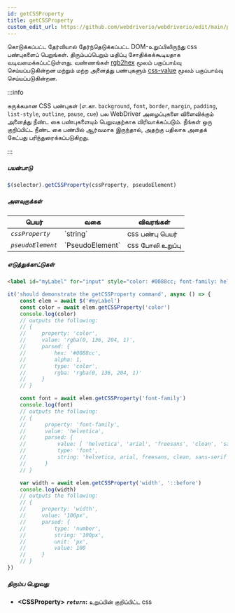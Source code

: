 ```yaml
---
id: getCSSProperty
title: getCSSProperty
custom_edit_url: https://github.com/webdriverio/webdriverio/edit/main/packages/webdriverio/src/commands/element/getCSSProperty.ts
---
```


கொடுக்கப்பட்ட தேர்வியால் தேர்ந்தெடுக்கப்பட்ட DOM-உறுப்பிலிருந்து css பண்புகளைப் பெறுங்கள். திரும்பப்பெறும் மதிப்பு சோதிக்கக்கூடியதாக வடிவமைக்கப்பட்டுள்ளது. வண்ணங்கள் [rgb2hex](https://www.npmjs.org/package/rgb2hex) மூலம் பகுப்பாய்வு செய்யப்படுகின்றன மற்றும் மற்ற அனைத்து பண்புகளும் [css-value](https://www.npmjs.org/package/css-value) மூலம் பகுப்பாய்வு செய்யப்படுகின்றன.

:::info

சுருக்கமான CSS பண்புகள் (எ.கா. `background`, `font`, `border`, `margin`,
`padding`, `list-style`, `outline`, `pause`, `cue`) பல WebDriver அழைப்புகளை விளைவிக்கும் அனைத்து நீண்ட கை பண்புகளையும் பெறுவதற்காக விரிவாக்கப்படும். நீங்கள் ஒரு குறிப்பிட்ட நீண்ட கை பண்பில் ஆர்வமாக இருந்தால், அதற்கு பதிலாக அதைக் கேட்பது பரிந்துரைக்கப்படுகிறது.

:::

##### பயன்பாடு

```js
$(selector).getCSSProperty(cssProperty, pseudoElement)
```

##### அளவுருக்கள்

<table>
  <thead>
    <tr>
      <th>பெயர்</th><th>வகை</th><th>விவரங்கள்</th>
    </tr>
  </thead>
  <tbody>
    <tr>
      <td><code><var>cssProperty</var></code></td>
      <td>`string`</td>
      <td>css பண்பு பெயர்</td>
    </tr>
    <tr>
      <td><code><var>pseudoElement</var></code></td>
      <td>`PseudoElement`</td>
      <td>css போலி உறுப்பு</td>
    </tr>
  </tbody>
</table>

##### எடுத்துக்காட்டுகள்

```html title="example.html"
<label id="myLabel" for="input" style="color: #0088cc; font-family: helvetica, arial, freesans, clean, sans-serif, width: 100px">Some Label</label>
```

```js title="getCSSProperty.js"
it('should demonstrate the getCSSProperty command', async () => {
    const elem = await $('#myLabel')
    const color = await elem.getCSSProperty('color')
    console.log(color)
    // outputs the following:
    // {
    //     property: 'color',
    //     value: 'rgba(0, 136, 204, 1)',
    //     parsed: {
    //         hex: '#0088cc',
    //         alpha: 1,
    //         type: 'color',
    //         rgba: 'rgba(0, 136, 204, 1)'
    //     }
    // }

    const font = await elem.getCSSProperty('font-family')
    console.log(font)
    // outputs the following:
    // {
    //      property: 'font-family',
    //      value: 'helvetica',
    //      parsed: {
    //          value: [ 'helvetica', 'arial', 'freesans', 'clean', 'sans-serif' ],
    //          type: 'font',
    //          string: 'helvetica, arial, freesans, clean, sans-serif'
    //      }
    // }

    var width = await elem.getCSSProperty('width', '::before')
    console.log(width)
    // outputs the following:
    // {
    //     property: 'width',
    //     value: '100px',
    //     parsed: {
    //         type: 'number',
    //         string: '100px',
    //         unit: 'px',
    //         value: 100
    //     }
    // }
})
```

##### திரும்ப பெறுவது

- **&lt;CSSProperty&gt;**
            **<code><var>return</var></code>:**                  உறுப்பின் குறிப்பிட்ட css